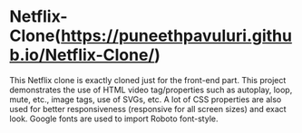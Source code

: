 # Netflix-Clone(https://puneethpavuluri.github.io/Netflix-Clone/)
This Netflix clone is exactly cloned just for the front-end part. This project demonstrates the use of HTML video
tag/properties such as autoplay, loop, mute, etc., image tags, use of SVGs, etc. A lot of CSS properties are also
used for better responsiveness (responsive for all screen sizes) and exact look. Google fonts are used to import
Roboto font-style.
